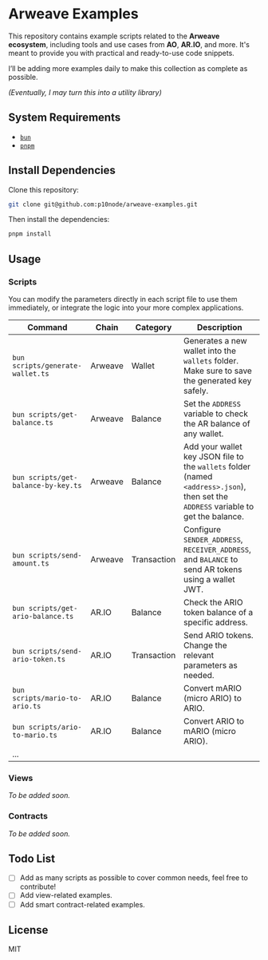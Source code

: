 # Arweave Examples

This repository contains example scripts related to the **Arweave ecosystem**, including tools and use cases from **AO**, **AR.IO**, and more. It's meant to provide you with practical and ready-to-use code snippets.

I’ll be adding more examples daily to make this collection as complete as possible.  

*(Eventually, I may turn this into a utility library)*

## System Requirements

- [`bun`](https://bun.com/docs/installation)
- [`pnpm`](https://pnpm.io/installation)

## Install Dependencies

Clone this repository:

```bash
git clone git@github.com:p10node/arweave-examples.git
```

Then install the dependencies:

```bash
pnpm install
```

## Usage

### Scripts

You can modify the parameters directly in each script file to use them immediately, or integrate the logic into your more complex applications.

| Command                             | Chain   | Category    | Description                                                                                                                         |
|-------------------------------------|---------|-------------|-------------------------------------------------------------------------------------------------------------------------------------|
| `bun scripts/generate-wallet.ts`    | Arweave | Wallet      | Generates a new wallet into the `wallets` folder. Make sure to save the generated key safely.                                       |
| `bun scripts/get-balance.ts`        | Arweave | Balance     | Set the `ADDRESS` variable to check the AR balance of any wallet.                                                                   |
| `bun scripts/get-balance-by-key.ts` | Arweave | Balance     | Add your wallet key JSON file to the `wallets` folder (named `<address>.json`), then set the `ADDRESS` variable to get the balance. |
| `bun scripts/send-amount.ts`        | Arweave | Transaction | Configure `SENDER_ADDRESS`, `RECEIVER_ADDRESS`, and `BALANCE` to send AR tokens using a wallet JWT.                                 |
| `bun scripts/get-ario-balance.ts`   | AR.IO   | Balance     | Check the ARIO token balance of a specific address.                                                                                 |
| `bun scripts/send-ario-token.ts`    | AR.IO   | Transaction | Send ARIO tokens. Change the relevant parameters as needed.                                                                         |
| `bun scripts/mario-to-ario.ts`      | AR.IO   | Balance     | Convert mARIO (micro ARIO) to ARIO.                                                                                                 |
| `bun scripts/ario-to-mario.ts`      | AR.IO   | Balance     | Convert ARIO to mARIO (micro ARIO).                                                                                                 |
| ...                                 |         |             |                                                                                                                                     |

### Views

_To be added soon._

### Contracts

_To be added soon._

## Todo List

- [ ] Add as many scripts as possible to cover common needs, feel free to contribute!
- [ ] Add view-related examples.
- [ ] Add smart contract-related examples.

## License

MIT
